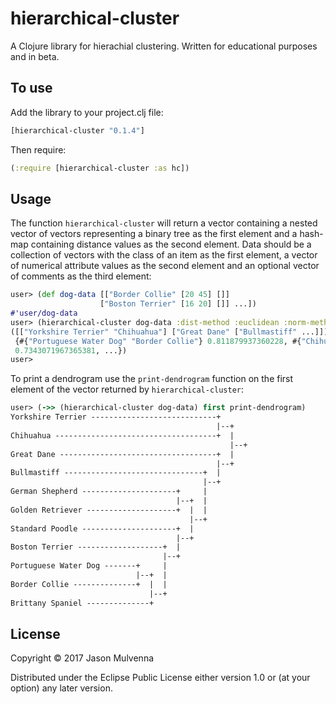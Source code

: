 # hierarchical-cluster

A Clojure library for hierachial clustering. Written for educational
purposes and in beta.

## To use

Add the library to your project.clj file:

```clojure
[hierarchical-cluster "0.1.4"]
```

Then require:

```clojure
(:require [hierarchical-cluster :as hc])
```

## Usage

The function `hierarchical-cluster` will return a vector containing a
nested vector of vectors representing a binary tree as the first
element and a hash-map containing distance values as the second
element. Data should be a collection of vectors with the class of an
item as the first element, a vector of numerical attribute values as
the second element and an optional vector of comments as the third
element:

```clojure
user> (def dog-data [["Border Collie" [20 45] []]
                    ["Boston Terrier" [16 20] []] ...])
#'user/dog-data
user> (hierarchical-cluster dog-data :dist-method :euclidean :norm-method :mod-standard-score)
([["Yorkshire Terrier" "Chihuahua"] ["Great Dane" ["Bullmastiff" ...]]]
 {#{"Portuguese Water Dog" "Border Collie"} 0.811879937360228, #{"Chihuahua" "Yorkshire Terrier"}
 0.7343071967365381, ...})
user>
```

To print a dendrogram use the `print-dendrogram` function on the first
element of the vector returned by `hierarchical-cluster`:

```clojure
user> (->> (hierarchical-cluster dog-data) first print-dendrogram)
Yorkshire Terrier ----------------------------+
                                              |--+
Chihuahua ------------------------------------+  |
                                                 |--+
Great Dane -----------------------------------+  |
                                              |--+
Bullmastiff -------------------------------+  |
                                           |--+
German Shepherd ---------------------+     |
                                     |--+  |
Golden Retriever --------------------+  |  |
                                        |--+
Standard Poodle ---------------------+  |
                                     |--+
Boston Terrier -------------------+  |
                                  |--+
Portuguese Water Dog -------+     |
                            |--+  |
Border Collie --------------+  |  |
                               |--+
Brittany Spaniel --------------+
```

## License

Copyright © 2017 Jason Mulvenna

Distributed under the Eclipse Public License either version 1.0 or (at
your option) any later version.
